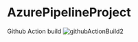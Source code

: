 
# AzurePipelineProject

Github Action build
![githubActionBuild2](https://user-images.githubusercontent.com/98746837/168010478-92c116da-db92-4fd7-aca9-bcb54095ab17.JPG)
